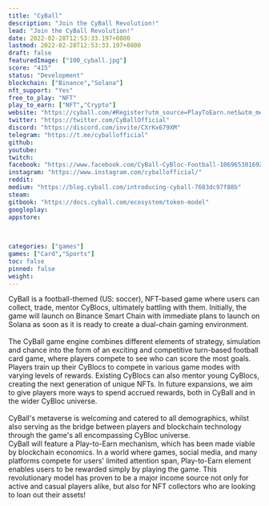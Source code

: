 ```yaml
---
title: "CyBall"
description: "Join the CyBall Revolution!"
lead: "Join the CyBall Revolution!"
date: 2022-02-28T12:53:33.197+0800
lastmod: 2022-02-28T12:53:33.197+0800
draft: false
featuredImage: ["100_cyball.jpg"]
score: "415"
status: "Development"
blockchain: ["Binance","Solana"]
nft_support: "Yes"
free_to_play: "NFT"
play_to_earn: ["NFT","Crypto"]
website: "https://cyball.com/#Register?utm_source=PlayToEarn.net&utm_medium=organic&utm_campaign=gamepage"
twitter: "https://twitter.com/CyBallOfficial"
discord: "https://discord.com/invite/CXrKx679XM"
telegram: "https://t.me/cyballofficial"
github: 
youtube: 
twitch: 
facebook: "https://www.facebook.com/CyBall-CyBloc-Football-106965301692668"
instagram: "https://www.instagram.com/cyballofficial/"
reddit: 
medium: "https://blog.cyball.com/introducing-cyball-7683dc97f88b"
steam: 
gitbook: "https://docs.cyball.com/ecosystem/token-model"
googleplay: 
appstore: 

  
    
categories: ["games"]
games: ["Card","Sports"]
toc: false
pinned: false
weight: 
---
```

CyBall is a football-themed (US: soccer), NFT-based game where users can collect, trade, mentor CyBlocs, ultimately battling with them. Initially, the game will launch on Binance Smart Chain with immediate plans to launch on Solana as soon as it is ready to create a dual-chain gaming environment.<br> <br> The CyBall game engine combines different elements of strategy, simulation and chance into the form of an exciting and competitive turn-based football card game, where players compete to see who can score the most goals. Players train up their CyBlocs to compete in various game modes with varying levels of rewards. Existing CyBlocs can also mentor young CyBlocs, creating the next generation of unique NFTs. In future expansions, we aim to give players more ways to spend accrued rewards, both in CyBall and in the wider CyBloc universe.<br> <br> CyBall's metaverse is welcoming and catered to all demographics, whilst also serving as the bridge between players and blockchain technology through the game's all encompassing CyBloc universe.<br> CyBall will feature a Play-to-Earn mechanism, which has been made viable by blockchain economics. In a world where games, social media, and many platforms compete for users' limited attention span, Play-to-Earn element enables users to be rewarded simply by playing the game. This revolutionary model has proven to be a major income source not only for active and casual players alike, but also for NFT collectors who are looking to loan out their assets!